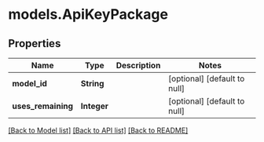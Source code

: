 # models.ApiKeyPackage
## Properties

| Name | Type | Description | Notes |
|------------ | ------------- | ------------- | -------------|
| **model\_id** | **String** |  | [optional] [default to null] |
| **uses\_remaining** | **Integer** |  | [optional] [default to null] |

[[Back to Model list]](../README.md#documentation-for-models) [[Back to API list]](../README.md#documentation-for-api-endpoints) [[Back to README]](../README.md)

